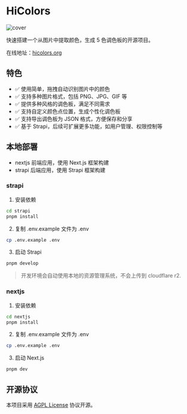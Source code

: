 # HiColors

![cover](https://hicolors.org/og.jpg)

快速搭建一个从图片中提取颜色，生成 5 色调色板的开源项目。

在线地址：[hicolors.org](https://hicolors.org)

## 特色

- ✅ 使用简单，拖拽自动识别图片中的颜色
- ✅ 支持多种图片格式，包括 PNG、JPG、GIF 等
- ✅ 提供多种风格的调色板，满足不同需求
- ✅ 支持自定义颜色点位置，生成个性化调色板
- ✅ 支持导出调色板为 JSON 格式，方便保存和分享
- ✅ 基于 Strapi，后续可扩展更多功能，如用户管理、权限控制等

## 本地部署

- nextjs 前端应用，使用 Next.js 框架构建
- strapi 后端应用，使用 Strapi 框架构建

### strapi

1. 安装依赖

```bash
cd strapi
pnpm install
```

2. 复制 .env.example 文件为 .env

```bash
cp .env.example .env
```

3. 启动 Strapi

```bash
pnpm develop
```

> 开发环境会自动使用本地的资源管理系统，不会上传到 cloudflare r2.

### nextjs

1. 安装依赖

```bash
cd nextjs
pnpm install
```

2. 复制 .env.example 文件为 .env

```bash
cp .env.example .env
```

3. 启动 Next.js

```bash
pnpm dev
```

## 开源协议

本项目采用 [AGPL License](./LICENSE) 协议开源。
